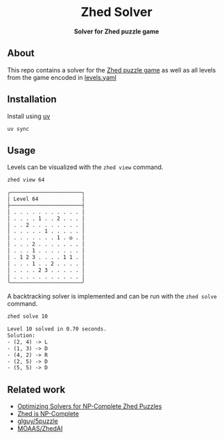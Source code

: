 <div align="center">
  <h1>Zhed Solver</h1>

  <p>
    <strong>Solver for Zhed puzzle game</strong>
  </p>
</div>

## About

This repo contains a solver for the [Zhed puzzle game](https://play.google.com/store/apps/details?id=com.groundcontrol.zhed) as well as all levels from the game encoded in [levels.yaml](./src/zhed/data//levels.yaml)

## Installation

Install using [uv](https://docs.astral.sh/uv)

```bash
uv sync
```

## Usage

Levels can be visualized with the `zhed view` command.

```bash
zhed view 64
```

```txt
╭───────────────────────╮
│ Level 64              │
├───────────────────────┤
│ . . . . . . . . . . . │
│ . . . . 1 . . 2 . . . │
│ . . 2 . . . . . . . . │
│ . . . . . 1 . . . . . │
│ . . . . . . . 1 . ◎ . │
│ . . . 2 . . . . . . . │
│ . . . 1 . . . . . . . │
│ . 1 2 3 . . . . 1 1 . │
│ . . . 1 . . 2 . . . . │
│ . . . . 2 3 . . . . . │
│ . . . . . . . . . . . │
╰───────────────────────╯
```

A backtracking solver is implemented and can be run with the `zhed solve` command.

```bash
zhed solve 10
```

```txt
Level 10 solved in 0.70 seconds.
Solution:
- (2, 4) -> L
- (1, 3) -> D
- (4, 2) -> R
- (2, 5) -> D
- (5, 5) -> D
```

## Related work

- [Optimizing Solvers for NP-Complete Zhed Puzzles](https://ir.library.oregonstate.edu/concern/parent/pz50h5011/file_sets/xk81jt90z)
- [Zhed is NP-Complete](https://arxiv.org/pdf/2112.07914)
- [glguy/5puzzle](https://github.com/glguy/5puzzle)
- [MOAAS/ZhedAI](https://github.com/MOAAS/ZhedAI)
